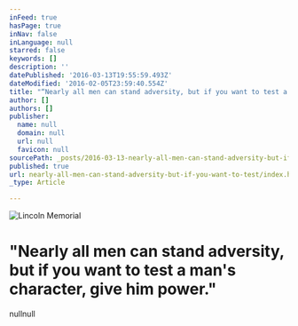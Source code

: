 ```yaml
---
inFeed: true
hasPage: true
inNav: false
inLanguage: null
starred: false
keywords: []
description: ''
datePublished: '2016-03-13T19:55:59.493Z'
dateModified: '2016-02-05T23:59:40.554Z'
title: "“Nearly all men can stand adversity, but if you want to test a man's character, give him power.”"
author: []
authors: []
publisher:
  name: null
  domain: null
  url: null
  favicon: null
sourcePath: _posts/2016-03-13-nearly-all-men-can-stand-adversity-but-if-you-want-to-test.md
published: true
url: nearly-all-men-can-stand-adversity-but-if-you-want-to-test/index.html
_type: Article

---
```

![Lincoln Memorial](https://the-grid-user-content.s3-us-west-2.amazonaws.com/bd24664e-a978-448f-bc2c-2e04c1dc7107.jpg)

# "Nearly all men can stand adversity, but if you want to test a man's character, give him power."

nullnull
